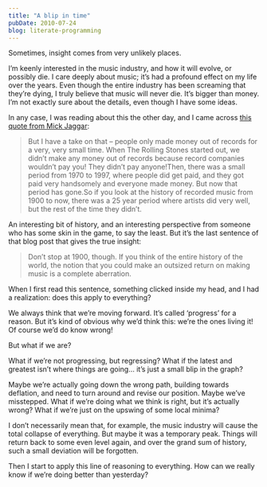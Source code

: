 ```yaml
---
title: "A blip in time"
pubDate: 2010-07-24
blog: literate-programming
---
```


Sometimes, insight comes from very unlikely places.

I’m keenly interested in the music industry, and how it will evolve, or possibly die. I care deeply about music; it’s had a profound effect on my life over the years. Even though the entire industry has been screaming that they’re dying, I truly believe that music will never die. It’s bigger than money. I’m not exactly sure about the details, even though I have some ideas.

In any case, I was reading about this the other day, and I came across [this quote from Mick Jaggar](http://sometimesright.com/2010/05/sir-mick-on-music-profits/):

> But I have a take on that – people only made money out of records for a very, very small time. When The Rolling Stones started out, we didn’t make any money out of records because record companies wouldn’t pay you! They didn’t pay anyone!Then, there was a small period from 1970 to 1997, where people did get paid, and they got paid very handsomely and everyone made money. But now that period has gone.So if you look at the history of recorded music from 1900 to now, there was a 25 year period where artists did very well, but the rest of the time they didn’t.
> 

An interesting bit of history, and an interesting perspective from someone who has some skin in the game, to say the least. But it’s the last sentence of that blog post that gives the true insight:

> Don’t stop at 1900, though. If you think of the entire history of the world, the notion that you could make an outsized return on making music is a complete aberration.
> 

When I first read this sentence, something clicked inside my head, and I had a realization: does this apply to everything?

We always think that we’re moving forward. It’s called ‘progress’ for a reason. But it’s kind of obvious why we’d think this: we’re the ones living it! Of course we’d do know wrong!

But what if we are?

What if we’re not progressing, but regressing? What if the latest and greatest isn’t where things are going… it’s just a small blip in the graph?

Maybe we’re actually going down the wrong path, building towards deflation, and need to turn around and revise our position. Maybe we’ve misstepped. What if we’re doing what we think is right, but it’s actually wrong? What if we’re just on the upswing of some local minima?

I don’t necessarily mean that, for example, the music industry will cause the total collapse of everything. But maybe it was a temporary peak. Things will return back to some even level again, and over the grand sum of history, such a small deviation will be forgotten.

Then I start to apply this line of reasoning to everything. How can we really know if we’re doing better than yesterday?
